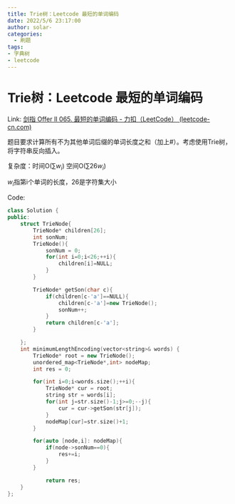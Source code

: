 ```yaml
---
title: Trie树：Leetcode 最短的单词编码
date: 2022/5/6 23:17:00
author: solar-
categories: 
  - 刷题
tags:
- 字典树
- leetcode
---
```


# Trie树：Leetcode 最短的单词编码

Link: [剑指 Offer II 065. 最短的单词编码 - 力扣（LeetCode） (leetcode-cn.com)](https://leetcode-cn.com/problems/iSwD2y/)

题目要求计算所有不为其他单词后缀的单词长度之和（加上#）。考虑使用Trie树，将字符串反向插入。

复杂度：时间O($\sum{w_i}$) 空间O($\sum{26w_i}$)

$w_i$指第i个单词的长度，26是字符集大小

Code:

```c++
class Solution {
public:
    struct TrieNode{
        TrieNode* children[26];
        int sonNum;
        TrieNode(){
            sonNum = 0;
            for(int i=0;i<26;++i){
                children[i]=NULL;
            }
        }

        TrieNode* getSon(char c){
            if(children[c-'a']==NULL){
                children[c-'a']=new TrieNode();
                sonNum++;
            }
            return children[c-'a'];
        }

    };
    int minimumLengthEncoding(vector<string>& words) {
        TrieNode* root = new TrieNode();
        unordered_map<TrieNode*,int> nodeMap;
        int res = 0;

        for(int i=0;i<words.size();++i){
            TrieNode* cur = root;
            string str = words[i];
            for(int j=str.size()-1;j>=0;--j){
                cur = cur->getSon(str[j]);
            }
            nodeMap[cur]=str.size()+1;
        }

        for(auto [node,i]: nodeMap){
            if(node->sonNum==0){
                res+=i;
            }
        }

            return res;
    }
};
```

